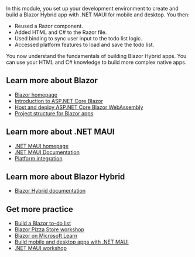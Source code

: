 In this module, you set up your development environment to create and build a Blazor Hybrid app with .NET MAUI for mobile and desktop. You then:

- Reused a Razor component.
- Added HTML and C# to the Razor file.
- Used binding to sync user input to the todo list logic.
- Accessed platform features to load and save the todo list.

You now understand the fundamentals of building Blazor Hybrid apps. You can use your HTML and C# knowledge to build more complex native apps.

## Learn more about Blazor

- [Blazor homepage](https://dotnet.microsoft.com/apps/aspnet/web-apps/blazor)
- [Introduction to ASP.NET Core Blazor](/aspnet/core/blazor)
- [Host and deploy ASP.NET Core Blazor WebAssembly](/aspnet/core/host-and-deploy/blazor/webassembly)
- [Project structure for Blazor apps](/dotnet/architecture/blazor-for-web-forms-developers/project-structure)

## Learn more about .NET MAUI

- [.NET MAUI homepage](https://dotnet.microsoft.com/apps/maui)
- [.NET MAUI Documentation](/dotnet/maui/)
- [Platform integration](/dotnet/maui/platform-integration/)

## Learn more about Blazor Hybrid

- [Blazor Hybrid documentation](/aspnet/core/blazor/hybrid/)

## Get more practice

- [Build a Blazor to-do list](/aspnet/core/blazor/tutorials/build-a-blazor-app)
- [Blazor Pizza Store workshop](https://aka.ms/blazorworkshop)
- [Blazor on Microsoft Learn](/training/paths/build-web-apps-with-blazor/)
- [Build mobile and desktop apps with .NET MAUI](/training/paths/build-apps-with-dotnet-maui/)
- [.NET MAUI workshop](https://aka.ms/maui-workshop)
